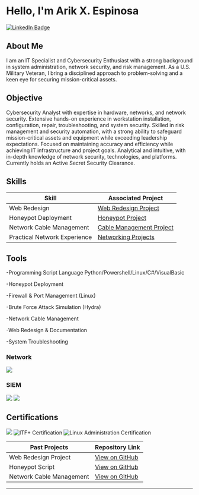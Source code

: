 # Hello, I'm Arik X. Espinosa  
<a href="https://www.linkedin.com/in/arik-espinosa-7b242a172" target="_blank">
  <img src="https://img.shields.io/badge/-LinkedIn-0072b1?&style=for-the-badge&logo=linkedin&logoColor=white" alt="LinkedIn Badge" />
</a>

## About Me  
I am an IT Specialist and Cybersecurity Enthusiast with a strong background in system administration, network security, and risk management. As a U.S. Military Veteran, I bring a disciplined approach to problem-solving and a keen eye for securing mission-critical assets.  

## Objective  
Cybersecurity Analyst with expertise in hardware, networks, and network security. Extensive hands-on experience in workstation installation, configuration, repair, troubleshooting, and system security. Skilled in risk management and security automation, with a strong ability to safeguard mission-critical assets and equipment while exceeding leadership expectations. Focused on maintaining accuracy and efficiency while achieving IT infrastructure and project goals. Analytical and intuitive, with in-depth knowledge of network security, technologies, and platforms. Currently holds an Active Secret Security Clearance.

## Skills  

| Skill                                         | Associated Project         |
|-----------------------------------------------|----------------------------|
| Web Redesign    | [Web Redesign Project](https://github.com/ArikXEspinosa/Web-Redesign-Project) |
| Honeypot Deployment     | [Honeypot Project](https://github.com/ArikXEspinosa/ArikXEspinosa-HoneyPot-Project)    |
| Network Cable Management   | [Cable Management Project](https://github.com/ArikXEspinosa/Network-Cable-Management-Project) |
| Practical Network Experience        | [Networking Projects](https://github.com/ArikXEspinosa/Networking-Projects/blob/main/README.md) |

## Tools  
-Programming Script Language Python/Powershell/Linux/C#/VisualBasic

-Honeypot Deployment

-Firewall & Port Management (Linux)

-Brute Force Attack Simulation (Hydra)

-Network Cable Management

-Web Redesign & Documentation

-System Troubleshooting

### Network  
<div>
    <img src="https://img.shields.io/badge/-Wireshark-1679A7?&style=for-the-badge&logo=Wireshark&logoColor=white" />

</div>


### SIEM  
<div>
    <img src="https://img.shields.io/badge/-Microsoft_Sentinel-0078D4?&style=for-the-badge&logo=Microsoft&logoColor=white" />
    <img src="https://img.shields.io/badge/-Splunk-000000?&style=for-the-badge&logo=Splunk&logoColor=white" />
</div>

## Certifications  

<div>
<img src="https://img.shields.io/badge/-Security%2B-FF0000?&style=for-the-badge&logo=CompTIA&logoColor=white" />
    <img src="https://img.shields.io/badge/-ITF%2B-00A9E0?&style=for-the-badge&logo=CompTIA&logoColor=white" alt="ITF+ Certification" />
  <img src="https://img.shields.io/badge/-Linux%20Administration-008000?&style=for-the-badge&logo=Linux&logoColor=white" alt="Linux Administration Certification" /
</div>

| **Past Projects**             | **Repository Link**                                                                                   |
|-----------------------------|--------------------------------------------------------------------------------------------------------|
| Web Redesign Project         | [View on GitHub](https://github.com/ArikXEspinosa/Web-Redesign-Project)                              |
| Honeypot Script              | [View on GitHub](https://github.com/ArikXEspinosa/ArikXEspinosa-HoneyPot-Project)                    |
| Network Cable Management     | [View on GitHub](https://github.com/ArikXEspinosa/Network-Cable-Management-Project)                  |
---


